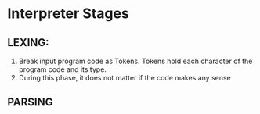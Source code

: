 # Interpreter Stages

## LEXING:
1) Break input program code as Tokens. Tokens hold each character of the program code and its type.
2) During this phase, it does not matter if the code makes any sense

## PARSING
